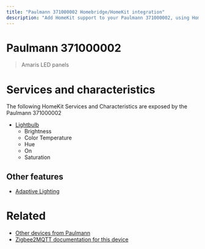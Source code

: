 ```yaml
---
title: "Paulmann 371000002 Homebridge/HomeKit integration"
description: "Add HomeKit support to your Paulmann 371000002, using Homebridge, Zigbee2MQTT and homebridge-z2m."
---
```

<!---
This file has been GENERATED using src/docgen/docgen.ts
DO NOT EDIT THIS FILE MANUALLY!
-->
# Paulmann 371000002
> Amaris LED panels


# Services and characteristics
The following HomeKit Services and Characteristics are exposed by
the Paulmann 371000002

* [Lightbulb](../../light.md)
  * Brightness
  * Color Temperature
  * Hue
  * On
  * Saturation

## Other features
* [Adaptive Lighting](../../light.md)

# Related
* [Other devices from Paulmann](../index.md#paulmann)
* [Zigbee2MQTT documentation for this device](https://www.zigbee2mqtt.io/devices/371000002.html)